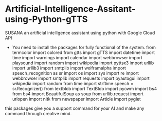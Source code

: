 # Artificial-Intelligence-Assitant-using-Python-gTTS
SUSANA an artificial intelligence assistant using python with Google Cloud API

- You need to install the packages for fully functional of the system.
from termcolor import colored
from gtts import gTTS
import datetime
import time
import warnings
import calendar
import webbrowser
import playsound
import random
import wikipedia
import pyttsx3
import urllib
import urllib3
import smtplib
import wolframalpha
import speech_recognition as sr
import os
import sys
import re
import webbrowser
import smtplib
import requests
import pyautogui
import wikipedia
import random
from time import strftime
speech = sr.Recognizer()
from textblob import TextBlob
import pyowm
import bs4
from bs4 import BeautifulSoup as soup
from urllib.request import urlopen
import nltk
from newspaper import Article
import pyglet

this packages give you a support command for your AI and make any command through creative mind.

